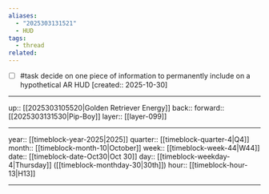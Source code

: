 ```yaml
---
aliases:
  - "2025303131521"
  - HUD
tags:
  - thread
related:
---
```


- [ ] #task decide on one piece of information to permanently include on a hypothetical AR HUD  [created:: 2025-10-30]

***

up:: [[2025303105520|Golden Retriever Energy]]
back:: 
forward:: [[2025303131530|Pip-Boy]]
layer:: [[layer-099]]

***

year:: [[timeblock-year-2025|2025]]
quarter:: [[timeblock-quarter-4|Q4]]
month:: [[timeblock-month-10|October]]
week:: [[timeblock-week-44|W44]]
date:: [[timeblock-date-Oct30|Oct 30]]
day:: [[timeblock-weekday-4|Thursday]] ([[timeblock-monthday-30|30th]])
hour:: [[timeblock-hour-13|H13]]

***
